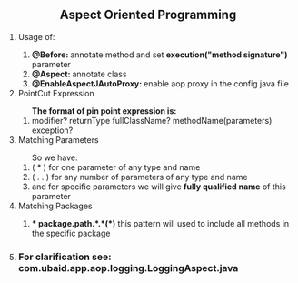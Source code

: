 <h2 align="center">Aspect Oriented Programming</h2>
<ol>
	<li>Usage of: </li>
	<ol>
		<li><strong>@Before: </strong> annotate method and set <strong>execution("method signature")</strong> parameter</li>
		<li><strong>@Aspect: </strong> annotate class</li>
		<li><strong>@EnableAspectJAutoProxy: </strong>enable aop proxy in the config java file</li>
	</ol>
	<li>PointCut Expression</li>
	<ol>
		<strong>The format of pin point expression is: </strong>
		<li>modifier? returnType fullClassName? methodName(parameters) exception?</li>
	</ol>
	<li>Matching Parameters</li>
	<ol>So we have:
		<li>( * ) for one parameter of any type and name</li>
		<li>( . . ) for any number of parameters of any type and name</li>
		<li>and for specific parameters we will give <strong>fully qualified name</strong> of this parameter</li>
	</ol>
	<li>Matching Packages</li>
	<ol>
		<li><strong>* package.path.*.*(*)</strong> this pattern will used to include all methods in the specific package</li>
	</ol>
	<li>
		<h3>For clarification see: <strong>com.ubaid.app.aop.logging.LoggingAspect.java</strong></h3>
	</li>
</ol>